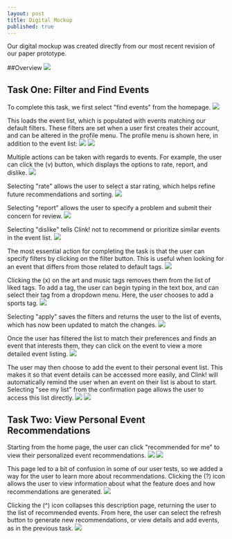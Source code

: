 ```yaml
---
layout: post
title: Digital Mockup
published: true
---
```


Our digital mockup was created directly from our most recent revision of our paper prototype.

##Overview
![](/img/mockup-overview.png)

## Task One: Filter and Find Events

To complete this task, we first select "find events" from the homepage.
![](/img/mockup-home-page.png)

This loads the event list, which is populated with events matching our default filters. These filters are set when a user first creates their account, and can be altered in the profile menu. The profile menu is shown here, in addition to the event list: 
![](/img/mockup-edit-profile-page.png)
![](/img/mockup-find-event-page)

Multiple actions can be taken with regards to events. For example, the user can click the (v) button, which displays the options to rate, report, and dislike.
![](/img/mockup-find-event-page-with-dropdown.png)

Selecting "rate" allows the user to select a star rating, which helps refine future recommendations and sorting.
![](/img/mockup-rate-page.png)

Selecting "report" allows the user to specify a problem and submit their concern for review. 
![](/img/mockup-report-page.png)

Selecting "dislike" tells Clink! not to recommend or prioritize similar events in the event list.
![](/img/mockup-dislike-page.png)

The most essential action for completing the task is that the user can specify filters by clicking on the filter button. This is useful when looking for an event that differs from those related to default tags.
![](/img/mockup-filter-page-default.png)

Clicking the (x) on the art and music tags removes them from the list of liked tags. To add a tag, the user can begin typing in the text box, and can select their tag from a dropdown menu. Here, the user chooses to add a sports tag. 
![](/img/mockup-filter-page-sports.png)

Selecting "apply" saves the filters and returns the user to the list of events, which has now been updated to match the changes. 
![](/img/mockup-find-event-sports.png)

Once the user has filtered the list to match their preferences and finds an event that interests them, they can click on the event to view a more detailed event listing.
![](/img/mockup-event-detail-page.png)

The user may then choose to add the event to their personal event list. This makes it so that event details can be accessed more easily, and Clink! will automatically remind the user when an event on their list is about to start. Selecting "see my list" from the confirmation page allows the user to access this list directly.
![](/img/mockup-event-added-page.png)
![](img/mockup-my-event-list.png)



## Task Two: View Personal Event Recommendations

Starting from the home page, the user can click "recommended for me" to view their personalized event recommendations.
![](/img/mockup-home-page.png)
![](/img/mockup-recommended-page.png)

This page led to a bit of confusion in some of our user tests, so we added a way for the user to learn more about recommendations. Clicking the (?) icon allows the user to view information about what the feature does and how recommendations are generated. 
![](/img/mockup-recommended-page-info.png)

Clicking the (^) icon collapses this description page, returning the user to the list of recommended events. From here, the user can select the refresh button to generate new recommendations, or view details and add events, as in the previous task.
![](/img/mockup-recommended-page.png)

